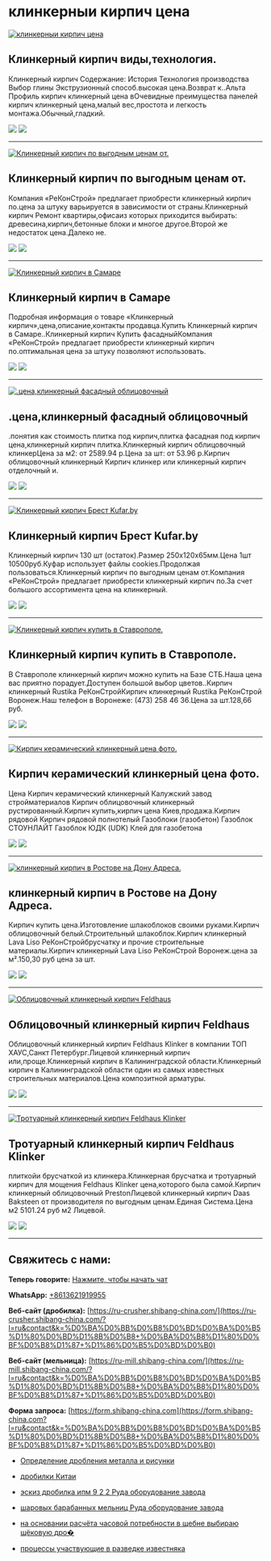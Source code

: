 # клинкерныи кирпич цена

<a href="https://swt.shibang-china.com/?l=ru&img&k=%D0%BA%D0%BB%D0%B8%D0%BD%D0%BA%D0%B5%D1%80%D0%BD%D1%8B%D0%B8+%D0%BA%D0%B8%D1%80%D0%BF%D0%B8%D1%87+%D1%86%D0%B5%D0%BD%D0%B0" target="_blank">![клинкерныи кирпич цена](http://static.shibang-china.com/all-800x300/1456.jpg)</a>

## Клинкерный кирпич виды,технология.
Клинкерный кирпич Cодержание: История Технология производства Выбор глины Экструзионный способ.высокая цена.Возврат к..Альта Профиль кирпич клинкерный цена вОчевидные преимущества панелей кирпич клинкерный цена,малый вес,простота и легкость монтажа.Обычный,гладкий.


<a href="https://whatsapp.shibangsoft.com/WhatsApp.php" target="_blank" title="WhatsApp">![](http://static.shibang-china.com/icon/whatsapp.png)</a> <a href="https://swt.shibang-china.com/?l=ru&icon&k=%D0%BA%D0%BB%D0%B8%D0%BD%D0%BA%D0%B5%D1%80%D0%BD%D1%8B%D0%B8+%D0%BA%D0%B8%D1%80%D0%BF%D0%B8%D1%87+%D1%86%D0%B5%D0%BD%D0%B0" target="_blank">![](http://static.shibang-china.com/icon/chat-ru.png)</a>

---

<a href="https://swt.shibang-china.com/?l=ru&img&k=%D0%BA%D0%BB%D0%B8%D0%BD%D0%BA%D0%B5%D1%80%D0%BD%D1%8B%D0%B8+%D0%BA%D0%B8%D1%80%D0%BF%D0%B8%D1%87+%D1%86%D0%B5%D0%BD%D0%B0" target="_blank">![Клинкерный кирпич по выгодным ценам от.](http://static.shibang-china.com/all-800x300/290.jpg)</a>

## Клинкерный кирпич по выгодным ценам от.
Компания «РеКонСтрой» предлагает приобрести клинкерный кирпич по.цена за штуку варьируется в зависимости от страны.Клинкерный кирпич Ремонт квартиры,офисаиз которых приходится выбирать: древесина,кирпич,бетонные блоки и многое другое.Второй же недостаток цена.Далеко не.


<a href="https://whatsapp.shibangsoft.com/WhatsApp.php" target="_blank" title="WhatsApp">![](http://static.shibang-china.com/icon/whatsapp.png)</a> <a href="https://swt.shibang-china.com/?l=ru&icon&k=%D0%BA%D0%BB%D0%B8%D0%BD%D0%BA%D0%B5%D1%80%D0%BD%D1%8B%D0%B8+%D0%BA%D0%B8%D1%80%D0%BF%D0%B8%D1%87+%D1%86%D0%B5%D0%BD%D0%B0" target="_blank">![](http://static.shibang-china.com/icon/chat-ru.png)</a>

---

<a href="https://swt.shibang-china.com/?l=ru&img&k=%D0%BA%D0%BB%D0%B8%D0%BD%D0%BA%D0%B5%D1%80%D0%BD%D1%8B%D0%B8+%D0%BA%D0%B8%D1%80%D0%BF%D0%B8%D1%87+%D1%86%D0%B5%D0%BD%D0%B0" target="_blank">![Клинкерный кирпич в Самаре](http://static.shibang-china.com/all-800x300/167.jpg)</a>

## Клинкерный кирпич в Самаре
Подробная информация о товаре «Клинкерный кирпич»,цена,описание,контакты продавца.Купить Клинкерный кирпич в Самаре..Клинкерный кирпич Купить фасадныйКомпания «РеКонСтрой» предлагает приобрести клинкерный кирпич по.оптимальная цена за штуку позволяют использовать.


<a href="https://whatsapp.shibangsoft.com/WhatsApp.php" target="_blank" title="WhatsApp">![](http://static.shibang-china.com/icon/whatsapp.png)</a> <a href="https://swt.shibang-china.com/?l=ru&icon&k=%D0%BA%D0%BB%D0%B8%D0%BD%D0%BA%D0%B5%D1%80%D0%BD%D1%8B%D0%B8+%D0%BA%D0%B8%D1%80%D0%BF%D0%B8%D1%87+%D1%86%D0%B5%D0%BD%D0%B0" target="_blank">![](http://static.shibang-china.com/icon/chat-ru.png)</a>

---

<a href="https://swt.shibang-china.com/?l=ru&img&k=%D0%BA%D0%BB%D0%B8%D0%BD%D0%BA%D0%B5%D1%80%D0%BD%D1%8B%D0%B8+%D0%BA%D0%B8%D1%80%D0%BF%D0%B8%D1%87+%D1%86%D0%B5%D0%BD%D0%B0" target="_blank">![.цена,клинкерный фасадный облицовочный](http://static.shibang-china.com/all-800x300/946.jpg)</a>

## .цена,клинкерный фасадный облицовочный
.понятия как стоимость плитка под кирпич,плитка фасадная под кирпич цена,клинкерный кирпич плитка.Клинкерный кирпич облицовочный клинкерЦена за м2: от 2589.94 p.Цена за шт: от 53.96 p.Кирпич облицовочный клинкерный Кирпич клинкер или клинкерный кирпич отделочный и.


<a href="https://whatsapp.shibangsoft.com/WhatsApp.php" target="_blank" title="WhatsApp">![](http://static.shibang-china.com/icon/whatsapp.png)</a> <a href="https://swt.shibang-china.com/?l=ru&icon&k=%D0%BA%D0%BB%D0%B8%D0%BD%D0%BA%D0%B5%D1%80%D0%BD%D1%8B%D0%B8+%D0%BA%D0%B8%D1%80%D0%BF%D0%B8%D1%87+%D1%86%D0%B5%D0%BD%D0%B0" target="_blank">![](http://static.shibang-china.com/icon/chat-ru.png)</a>

---

<a href="https://swt.shibang-china.com/?l=ru&img&k=%D0%BA%D0%BB%D0%B8%D0%BD%D0%BA%D0%B5%D1%80%D0%BD%D1%8B%D0%B8+%D0%BA%D0%B8%D1%80%D0%BF%D0%B8%D1%87+%D1%86%D0%B5%D0%BD%D0%B0" target="_blank">![Клинкерный кирпич Брест Kufar.by](http://static.shibang-china.com/all-800x300/355.jpg)</a>

## Клинкерный кирпич Брест Kufar.by
Клинкерный кирпич 130 шт (остаток).Размер 250х120х65мм.Цена 1шт 10500руб.Куфар использует файлы cookies.Продолжая пользоваться.Клинкерный кирпич по выгодным ценам от.Компания «РеКонСтрой» предлагает приобрести клинкерный кирпич по.За счет большого ассортимента цена на клинкерный.


<a href="https://whatsapp.shibangsoft.com/WhatsApp.php" target="_blank" title="WhatsApp">![](http://static.shibang-china.com/icon/whatsapp.png)</a> <a href="https://swt.shibang-china.com/?l=ru&icon&k=%D0%BA%D0%BB%D0%B8%D0%BD%D0%BA%D0%B5%D1%80%D0%BD%D1%8B%D0%B8+%D0%BA%D0%B8%D1%80%D0%BF%D0%B8%D1%87+%D1%86%D0%B5%D0%BD%D0%B0" target="_blank">![](http://static.shibang-china.com/icon/chat-ru.png)</a>

---

<a href="https://swt.shibang-china.com/?l=ru&img&k=%D0%BA%D0%BB%D0%B8%D0%BD%D0%BA%D0%B5%D1%80%D0%BD%D1%8B%D0%B8+%D0%BA%D0%B8%D1%80%D0%BF%D0%B8%D1%87+%D1%86%D0%B5%D0%BD%D0%B0" target="_blank">![Клинкерный кирпич купить в Ставрополе.](http://static.shibang-china.com/all-800x300/1343.jpg)</a>

## Клинкерный кирпич купить в Ставрополе.
В Ставрополе клинкерный кирпич можно купить на Базе СТБ.Наша цена вас приятно порадует.Доступен большой выбор цветов..Кирпич клинкерный Rustika РеКонСтройКирпич клинкерный Rustika РеКонСтрой Воронеж.Наш телефон в Воронеже: (473) 258 46 36.Цена за шт.128,66 руб.


<a href="https://whatsapp.shibangsoft.com/WhatsApp.php" target="_blank" title="WhatsApp">![](http://static.shibang-china.com/icon/whatsapp.png)</a> <a href="https://swt.shibang-china.com/?l=ru&icon&k=%D0%BA%D0%BB%D0%B8%D0%BD%D0%BA%D0%B5%D1%80%D0%BD%D1%8B%D0%B8+%D0%BA%D0%B8%D1%80%D0%BF%D0%B8%D1%87+%D1%86%D0%B5%D0%BD%D0%B0" target="_blank">![](http://static.shibang-china.com/icon/chat-ru.png)</a>

---

<a href="https://swt.shibang-china.com/?l=ru&img&k=%D0%BA%D0%BB%D0%B8%D0%BD%D0%BA%D0%B5%D1%80%D0%BD%D1%8B%D0%B8+%D0%BA%D0%B8%D1%80%D0%BF%D0%B8%D1%87+%D1%86%D0%B5%D0%BD%D0%B0" target="_blank">![Кирпич керамический клинкерный цена фото.](http://static.shibang-china.com/all-800x300/877.jpg)</a>

## Кирпич керамический клинкерный цена фото.
Цена Кирпич керамический клинкерный Калужский завод стройматериалов Кирпич облицовочный клинкерный рустированный.Кирпич купить,кирпич цена Киев,продажа.Кирпич рядовой Кирпич рядовой полнотелый Газоблоки (газобетон) Газоблок СТОУНЛАЙТ Газоблок ЮДК (UDK) Клей для газобетона


<a href="https://whatsapp.shibangsoft.com/WhatsApp.php" target="_blank" title="WhatsApp">![](http://static.shibang-china.com/icon/whatsapp.png)</a> <a href="https://swt.shibang-china.com/?l=ru&icon&k=%D0%BA%D0%BB%D0%B8%D0%BD%D0%BA%D0%B5%D1%80%D0%BD%D1%8B%D0%B8+%D0%BA%D0%B8%D1%80%D0%BF%D0%B8%D1%87+%D1%86%D0%B5%D0%BD%D0%B0" target="_blank">![](http://static.shibang-china.com/icon/chat-ru.png)</a>

---

<a href="https://swt.shibang-china.com/?l=ru&img&k=%D0%BA%D0%BB%D0%B8%D0%BD%D0%BA%D0%B5%D1%80%D0%BD%D1%8B%D0%B8+%D0%BA%D0%B8%D1%80%D0%BF%D0%B8%D1%87+%D1%86%D0%B5%D0%BD%D0%B0" target="_blank">![клинкерный кирпич в Ростове на Дону Адреса.](http://static.shibang-china.com/all-800x300/139.jpg)</a>

## клинкерный кирпич в Ростове на Дону Адреса.
Кирпич купить цена.Изготовление шлакоблоков своими руками.Кирпич облицовочный белый.Строительный шлакоблок.Кирпич клинкерный Lava Liso РеКонСтройбрусчатку и прочие строительные материалы.Кирпич клинкерный Lava Liso РеКонСтрой Воронеж.цена за м².150,30 руб цена за шт.


<a href="https://whatsapp.shibangsoft.com/WhatsApp.php" target="_blank" title="WhatsApp">![](http://static.shibang-china.com/icon/whatsapp.png)</a> <a href="https://swt.shibang-china.com/?l=ru&icon&k=%D0%BA%D0%BB%D0%B8%D0%BD%D0%BA%D0%B5%D1%80%D0%BD%D1%8B%D0%B8+%D0%BA%D0%B8%D1%80%D0%BF%D0%B8%D1%87+%D1%86%D0%B5%D0%BD%D0%B0" target="_blank">![](http://static.shibang-china.com/icon/chat-ru.png)</a>

---

<a href="https://swt.shibang-china.com/?l=ru&img&k=%D0%BA%D0%BB%D0%B8%D0%BD%D0%BA%D0%B5%D1%80%D0%BD%D1%8B%D0%B8+%D0%BA%D0%B8%D1%80%D0%BF%D0%B8%D1%87+%D1%86%D0%B5%D0%BD%D0%B0" target="_blank">![Облицовочный клинкерный кирпич Feldhaus](http://static.shibang-china.com/all-800x300/1302.jpg)</a>

## Облицовочный клинкерный кирпич Feldhaus
Облицовочный клинкерный кирпич Feldhaus Klinker в компании ТОП ХАУС,Санкт Петербург.Лицевой клинкерный кирпич или,проще.Клинкерный кирпич в Калининградской области.Клинкерный кирпич в Калининградской области один из самых известных строительных материалов.Цена композитной арматуры.


<a href="https://whatsapp.shibangsoft.com/WhatsApp.php" target="_blank" title="WhatsApp">![](http://static.shibang-china.com/icon/whatsapp.png)</a> <a href="https://swt.shibang-china.com/?l=ru&icon&k=%D0%BA%D0%BB%D0%B8%D0%BD%D0%BA%D0%B5%D1%80%D0%BD%D1%8B%D0%B8+%D0%BA%D0%B8%D1%80%D0%BF%D0%B8%D1%87+%D1%86%D0%B5%D0%BD%D0%B0" target="_blank">![](http://static.shibang-china.com/icon/chat-ru.png)</a>

---

<a href="https://swt.shibang-china.com/?l=ru&img&k=%D0%BA%D0%BB%D0%B8%D0%BD%D0%BA%D0%B5%D1%80%D0%BD%D1%8B%D0%B8+%D0%BA%D0%B8%D1%80%D0%BF%D0%B8%D1%87+%D1%86%D0%B5%D0%BD%D0%B0" target="_blank">![Тротуарный клинкерный кирпич Feldhaus Klinker](http://static.shibang-china.com/all-800x300/330.jpg)</a>

## Тротуарный клинкерный кирпич Feldhaus Klinker
плиткойи брусчаткой из клинкера.Клинкерная брусчатка и тротуарный кирпич для мощения Feldhaus Klinker цена,которого была самой.Кирпич клинкерный облицовочный PrestonЛицевой клинкерный кирпич Daas Baksteen от производителя по выгодным ценам.Единая Система.Цена м2 5101.24 руб м2 Лицевой.


<a href="https://whatsapp.shibangsoft.com/WhatsApp.php" target="_blank" title="WhatsApp">![](http://static.shibang-china.com/icon/whatsapp.png)</a> <a href="https://swt.shibang-china.com/?l=ru&icon&k=%D0%BA%D0%BB%D0%B8%D0%BD%D0%BA%D0%B5%D1%80%D0%BD%D1%8B%D0%B8+%D0%BA%D0%B8%D1%80%D0%BF%D0%B8%D1%87+%D1%86%D0%B5%D0%BD%D0%B0" target="_blank">![](http://static.shibang-china.com/icon/chat-ru.png)</a>

---
## Свяжитесь с нами:

**Теперь говорите:** [Нажмите, чтобы начать чат](https://swt.shibang-china.com?l=ru&contact&k=%D0%BA%D0%BB%D0%B8%D0%BD%D0%BA%D0%B5%D1%80%D0%BD%D1%8B%D0%B8+%D0%BA%D0%B8%D1%80%D0%BF%D0%B8%D1%87+%D1%86%D0%B5%D0%BD%D0%B0)

**WhatsApp:**  [+8613621919955](https://whatsapp.shibangsoft.com/WhatsApp.php)

**Веб-сайт (дробилка):** [https://ru-crusher.shibang-china.com/](https://ru-crusher.shibang-china.com/?l=ru&contact&k=%D0%BA%D0%BB%D0%B8%D0%BD%D0%BA%D0%B5%D1%80%D0%BD%D1%8B%D0%B8+%D0%BA%D0%B8%D1%80%D0%BF%D0%B8%D1%87+%D1%86%D0%B5%D0%BD%D0%B0)

**Веб-сайт (мельница):** [https://ru-mill.shibang-china.com/](https://ru-mill.shibang-china.com/?l=ru&contact&k=%D0%BA%D0%BB%D0%B8%D0%BD%D0%BA%D0%B5%D1%80%D0%BD%D1%8B%D0%B8+%D0%BA%D0%B8%D1%80%D0%BF%D0%B8%D1%87+%D1%86%D0%B5%D0%BD%D0%B0)

**Форма запроса:** [https://form.shibang-china.com](https://form.shibang-china.com?l=ru&contact&k=%D0%BA%D0%BB%D0%B8%D0%BD%D0%BA%D0%B5%D1%80%D0%BD%D1%8B%D0%B8+%D0%BA%D0%B8%D1%80%D0%BF%D0%B8%D1%87+%D1%86%D0%B5%D0%BD%D0%B0)

* [Определение дробления металла и рисунки](../91/%D0%9E%D0%BF%D1%80%D0%B5%D0%B4%D0%B5%D0%BB%D0%B5%D0%BD%D0%B8%D0%B5%20%D0%B4%D1%80%D0%BE%D0%B1%D0%BB%D0%B5%D0%BD%D0%B8%D1%8F%20%D0%BC%D0%B5%D1%82%D0%B0%D0%BB%D0%BB%D0%B0%20%D0%B8%20%D1%80%D0%B8%D1%81%D1%83%D0%BD%D0%BA%D0%B8.md)

* [дробилки Китаи](../103/%D0%B4%D1%80%D0%BE%D0%B1%D0%B8%D0%BB%D0%BA%D0%B8%20%D0%9A%D0%B8%D1%82%D0%B0%D0%B8.md)

* [эскиз дробилка ипм 9 2 2 Руда оборудование завода](../98/%D1%8D%D1%81%D0%BA%D0%B8%D0%B7%20%D0%B4%D1%80%D0%BE%D0%B1%D0%B8%D0%BB%D0%BA%D0%B0%20%D0%B8%D0%BF%D0%BC%209%202%202%20%D0%A0%D1%83%D0%B4%D0%B0%20%D0%BE%D0%B1%D0%BE%D1%80%D1%83%D0%B4%D0%BE%D0%B2%D0%B0%D0%BD%D0%B8%D0%B5%20%D0%B7%D0%B0%D0%B2%D0%BE%D0%B4%D0%B0.md)

* [шаровых барабанных мельниц Руда оборудование завода](../101/%D1%88%D0%B0%D1%80%D0%BE%D0%B2%D1%8B%D1%85%20%D0%B1%D0%B0%D1%80%D0%B0%D0%B1%D0%B0%D0%BD%D0%BD%D1%8B%D1%85%20%D0%BC%D0%B5%D0%BB%D1%8C%D0%BD%D0%B8%D1%86%20%D0%A0%D1%83%D0%B4%D0%B0%20%D0%BE%D0%B1%D0%BE%D1%80%D1%83%D0%B4%D0%BE%D0%B2%D0%B0%D0%BD%D0%B8%D0%B5%20%D0%B7%D0%B0%D0%B2%D0%BE%D0%B4%D0%B0.md)

* [на основании расчёта часовой потребности в щебне выбираю щёковую дро�](../91/%D0%BD%D0%B0%20%D0%BE%D1%81%D0%BD%D0%BE%D0%B2%D0%B0%D0%BD%D0%B8%D0%B8%20%D1%80%D0%B0%D1%81%D1%87%D1%91%D1%82%D0%B0%20%D1%87%D0%B0%D1%81%D0%BE%D0%B2%D0%BE%D0%B9%20%D0%BF%D0%BE%D1%82%D1%80%D0%B5%D0%B1%D0%BD%D0%BE%D1%81%D1%82%D0%B8%20%D0%B2%20%D1%89%D0%B5%D0%B1%D0%BD%D0%B5%20%D0%B2%D1%8B%D0%B1%D0%B8%D1%80%D0%B0%D1%8E%20%D1%89%D1%91%D0%BA%D0%BE%D0%B2%D1%83%D1%8E%20%D0%B4%D1%80%D0%BE%EF%BF%BD.md)

* [процессы участвующие в разведке известняка](../94/%D0%BF%D1%80%D0%BE%D1%86%D0%B5%D1%81%D1%81%D1%8B%20%D1%83%D1%87%D0%B0%D1%81%D1%82%D0%B2%D1%83%D1%8E%D1%89%D0%B8%D0%B5%20%D0%B2%20%D1%80%D0%B0%D0%B7%D0%B2%D0%B5%D0%B4%D0%BA%D0%B5%20%D0%B8%D0%B7%D0%B2%D0%B5%D1%81%D1%82%D0%BD%D1%8F%D0%BA%D0%B0.md)